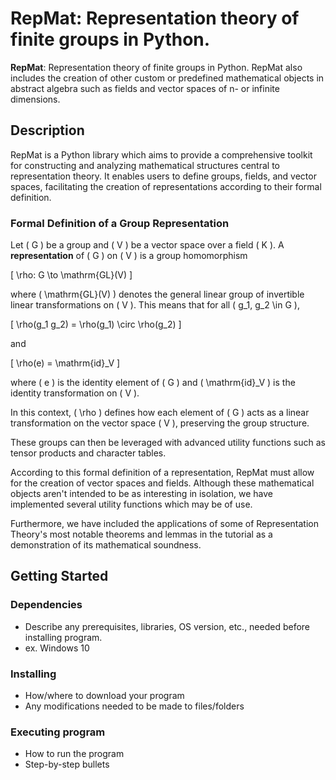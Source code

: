 # RepMat: Representation theory of finite groups in Python.

**RepMat**: Representation theory of finite groups in Python. RepMat also includes the creation of other custom or predefined mathematical objects in abstract algebra such as fields and vector spaces of n- or infinite dimensions.

## Description

RepMat is a Python library which aims to provide a comprehensive toolkit for constructing and analyzing mathematical structures central to representation theory. It enables users to define groups, fields, and vector spaces, facilitating the creation of representations according to their formal definition.

### Formal Definition of a Group Representation

Let \( G \) be a group and \( V \) be a vector space over a field \( K \). A **representation** of \( G \) on \( V \) is a group homomorphism

\[
\rho: G \to \mathrm{GL}(V)
\]

where \( \mathrm{GL}(V) \) denotes the general linear group of invertible linear transformations on \( V \). This means that for all \( g_1, g_2 \in G \),

\[
\rho(g_1 g_2) = \rho(g_1) \circ \rho(g_2)
\]

and

\[
\rho(e) = \mathrm{id}_V
\]

where \( e \) is the identity element of \( G \) and \( \mathrm{id}_V \) is the identity transformation on \( V \).

In this context, \( \rho \) defines how each element of \( G \) acts as a linear transformation on the vector space \( V \), preserving the group structure.

These groups can then be leveraged with advanced utility functions such as tensor products and character tables.

According to this formal definition of a representation, RepMat must allow for the creation of vector spaces and fields. Although these mathematical objects aren't intended to be as interesting in isolation, we have implemented several utility functions which may be of use.

Furthermore, we have included the applications of some of Representation Theory's most notable theorems and lemmas in the tutorial as a demonstration of its mathematical soundness.

## Getting Started

### Dependencies

* Describe any prerequisites, libraries, OS version, etc., needed before installing program.
* ex. Windows 10

### Installing

* How/where to download your program
* Any modifications needed to be made to files/folders

### Executing program

* How to run the program
* Step-by-step bullets

